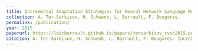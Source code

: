```yaml
---
title: Incremental Adaptation Strategies for Neural Network Language Models.
collection: A. Ter-Sarkisov, H. Schwenk, L. Barrault, F. Bougares.
permalink: /publication/
year: 2015
paperurl: https://loicbarrault.github.io/papers/tersarkisov_cvsc2015.pdf
citation: A. Ter-Sarkisov, H. Schwenk, L. Barrault, F. Bougares. Incremental Adaptation Strategies for Neural Network Language Models., <i> 3rd Workshop on Continuous Vector Space Models and their Compositionality (CVSC) </i>, 2015
---
```

